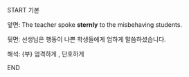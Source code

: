 START
기본

앞면:
The teacher spoke **sternly** to the misbehaving students.


뒷면:
선생님은 행동이 나쁜 학생들에게 엄하게 말씀하셨습니다.


해석:
{부} 엄격하게 , 단호하게
<!--ID: 1740393309339-->
END